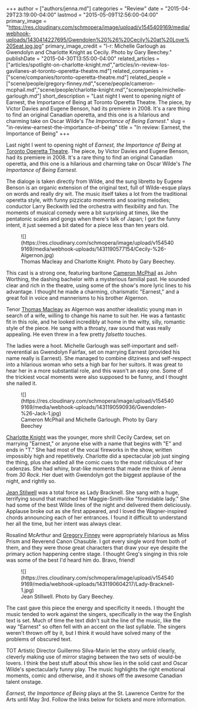 +++
author = ["authors/jenna.md"]
categories = "Review"
date = "2015-04-29T23:19:00-04:00"
lastmod = "2015-05-09T12:56:00-04:00"
primary_image = "https://res.cloudinary.com/schmopera/image/upload/v1545409169/media/webhook-uploads/1430414227695/Gwendolen%20%26%20Cecily%20at%20Love%20Seat.jpg.jpg"
primary_image_credit = "l-r: Michelle Garlough as Gwendolyn and Charlotte Knight as Cecily. Photo by Gary Beechey."
publishDate = "2015-04-30T13:55:00-04:00"
related_articles = ["articles/spotlight-on-charlotte-knight.md","articles/in-review-los-gavilanes-at-toronto-operetta-theatre.md"]
related_companies = ["scene/companies/toronto-operetta-theatre.md"]
related_people = ["scene/people/gregory-finney.md","scene/people/cameron-mcphail.md","scene/people/charlotte-knight.md","scene/people/michelle-garlough.md"]
short_description = "Last night I went to opening night of Earnest, the Importance of Being at Toronto Operetta Theatre. The piece, by Victor Davies and Eugene Benson, had its premiere in 2008. It&#039;s a rare thing to find an original Canadian operetta, and this one is a hilarious and charming take on Oscar Wilde&#039;s *The Importance of Being Earnest*."
slug = "in-review-earnest-the-importance-of-being"
title = "In review: Earnest, the Importance of Being"
+++

Last night I went to opening night of *Earnest, the Importance of Being* at [Toronto Operetta Theatre](http://www.torontooperetta.com/shows.html). The piece, by Victor Davies and Eugene Benson, had its premiere in 2008. It's a rare thing to find an original Canadian operetta, and this one is a hilarious and charming take on Oscar Wilde's *The Importance of Being Earnest*.

The dialoge is taken directly from Wilde, and the sung libretto by Eugene Benson is an organic extension of the original text, full of Wilde-esque plays on words and really dry wit. The music itself takes a lot from the traditional operetta style, with funny pizzicato moments and soaring melodies; conductor Larry Beckwith led the orchestra with flexibility and fun. The moments of musical comedy were a bit surprising at times, like the pentatonic scales and gongs when there's talk of Japan; I got the funny intent, it just seemed a bit dated for a piece less than ten years old. 

<figure data-type="image">
![](https://res.cloudinary.com/schmopera/image/upload/v1545409169/media/webhook-uploads/1431190577154/Cecily-%26-Algernon.jpg)
<figcaption>Thomas Macleay and Charlotte Knight. Photo by Gary Beechey.</figcaption>
</figure>

This cast is a strong one, featuring baritone [Cameron McPhail](https://twitter.com/Cameron_McPhail) as John Worthing, the dashing bachelor with a mysterious familial past. He sounded clear and rich in the theatre, using some of the show's more lyric lines to his advantage. I thought he made a charming, charismatic "Earnest," and a great foil in voice and mannerisms to his brother Algernon.

Tenor [Thomas Macleay](http://www.thomasmacleay.com/Thomas_Macleay/Welcome.html) as Algernon was another idealistic young man in search of a wife, willing to change his name to suit her. He was a fantastic fit in this role, and he looked incredibly at home in the witty, silly, romantic style of the piece. He sang with a throaty, raw sound that was really appealing. He even threw in a few pretty *falsetto* touches.

The ladies were a hoot. Michelle Garlough was self-important and self-reverential as Gwendolyn Fairfax, set on marrying Earnest (provided his name really is Earnest). She managed to combine ditziness and self-respect into a hilarious woman who sets a high bar for her suitors. It was great to hear her in a more substantial role, and this wasn't an easy one. Some of the trickiest vocal moments were also supposed to be funny, and I thought she nailed it.

<figure data-type="image">
![](https://res.cloudinary.com/schmopera/image/upload/v1545409169/media/webhook-uploads/1431190590936/Gwendolen-%26-Jack-1.jpg)
<figcaption>Cameron McPhail and Michelle Garlough. Photo by Gary Beechey</figcaption>
</figure>

[Charlotte Knight](http://charlotteknightsoprano.com/) was the younger, more shrill Cecily Cardew, set on marrying "Earnest," or anyone else with a name that begins with "E" and ends in "T." She had most of the vocal fireworks in the show, written impossibly high and repetitively. Charlotte did a spectacular job just singing the thing, plus she added all the comic cues to the most ridiculous of her cadenzas. She had whiny, brat-like moments that made me think of Jenna from *30 Rock*. Her duet with Gwendolyn got the biggest applause of the night, and rightly so. 

[Jean Stilwell](http://www.jeanstilwell.com/Home.html) was a total force as Lady Bracknell. She sang with a huge, terrifying sound that matched her Maggie-Smith-like "formidable lady." She had some of the best Wilde lines of the night and delivered them deliciously. Applause broke out as she first appeared, and I loved the Wagner-inspired chords announcing each of her entrances. I found it difficult to understand her all the time, but her intent was always clear.

Rosalind McArthur and [Gregory Finney](https://twitter.com/gregory_finney) were appropriately hilarious as Miss Prism and Reverend Canon Chasuble. I got every single word from both of them, and they were those great characters that draw your eye despite the primary action happening centre stage. I thought Greg's singing in this role was some of the best I'd heard him do. Bravo, friend!

<figure data-type="image">
![](https://res.cloudinary.com/schmopera/image/upload/v1545409169/media/webhook-uploads/1431190604217/Lady-Bracknell-1.jpg)
<figcaption>Jean Stillwell. Photo by Gary Beechey.</figcaption>
</figure>

The cast gave this piece the energy and specificity it needs. I thought the music tended to work against the singers, specifically in the way the English text is set. Much of time the text didn't suit the line of the music, like the way "Earnest" so often fell with an accent on the last syllable. The singers weren't thrown off by it, but I think it would have solved many of the problems of obscured text.

TOT Artistic Director Guillermo Silva-Marin let the story unfold clearly, cleverly making use of mirror staging between the two sets of would-be lovers. I think the best stuff about this show lies in the solid cast and Oscar Wilde's spectacularly funny play. The music highlights the right emotional moments, comic and otherwise, and it shows off the awesome Canadian talent onstage.

*Earnest, the Importance of Being* plays at the St. Lawrence Centre for the Arts until May 3rd. Follow the links below for tickets and more information.
